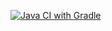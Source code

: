 [![Java CI with Gradle](https://github.com/Valeriia-shbn/unit2.1-2/actions/workflows/gradle.yml/badge.svg?branch=main)](https://github.com/Valeriia-shbn/unit2.1-2/actions/workflows/gradle.yml)
